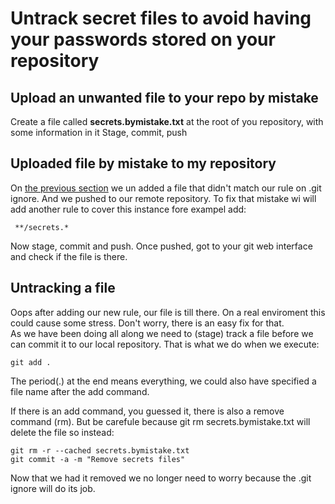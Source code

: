 # Untrack secret files to avoid having your passwords stored on your repository

## Upload an unwanted file to your repo by mistake

Create a file called **secrets.bymistake.txt** at the root of you repository, with some information in it
Stage, commit, push

## Uploaded file by mistake to my repository

On [the previous section](#Upload_an_unwanted_file_to_your_repo_by_mistake) we un added a file that didn't match our rule on .git ignore. 
And we pushed to our remote repository.
To fix that mistake wi will add another rule to cover this instance fore exampel add:
```
 **/secrets.*
```

Now stage, commit and push. Once pushed, got to your git web interface and check if the file is there.

## Untracking a file

Oops after adding our new rule, our file is till there. On a real enviroment this could cause some stress. Don't worry, there is an easy fix for that.<br/>
As we have been doing all along we need to (stage) track a file before we can commit it to our local repository. That is what we do when we execute:
```
git add .
```
The period(.) at the end means everything, we could also have specified a file name after the add command.<br/>

If there is an add command, you guessed it, there is also a remove command (rm). But be carefule because git rm secrets.bymistake.txt will delete the file so instead:
```
git rm -r --cached secrets.bymistake.txt
git commit -a -m "Remove secrets files"
```

Now that we had it removed we no longer need to worry because the .git ignore will do its job.